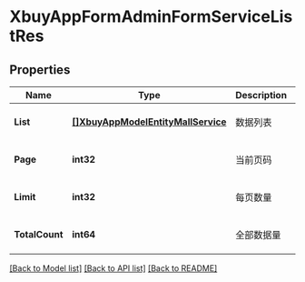 # XbuyAppFormAdminFormServiceListRes

## Properties
Name | Type | Description | Notes
------------ | ------------- | ------------- | -------------
**List** | [**[]XbuyAppModelEntityMallService**](xbuy.app.model.entity.MallService.md) | 数据列表 | [optional] [default to null]
**Page** | **int32** | 当前页码 | [optional] [default to 1]
**Limit** | **int32** | 每页数量 | [optional] [default to 10]
**TotalCount** | **int64** | 全部数据量 | [optional] [default to null]

[[Back to Model list]](../README.md#documentation-for-models) [[Back to API list]](../README.md#documentation-for-api-endpoints) [[Back to README]](../README.md)


